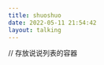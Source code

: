 ```yaml
---
title: shuoshuo
date: 2022-05-11 21:54:42
layout: talking
---
```

<script type="text/javascript" src="https://unpkg.com/artitalk"></script>
<div id="artitalk_main"></div> // 存放说说列表的容器
<script>
  new Artitalk({
    appId: 'mzbOQCaDW7JLeM8TfnpQmXmv-gzGzoHsz',
    appKey: 'aGqp64645mekjXkwFCbKXJ3s'
    serverURL: 'https://mzboqcad.lc-cn-n1-shared.com'
  })
</script>


